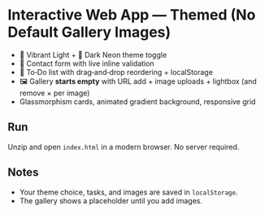 # Interactive Web App — Themed (No Default Gallery Images)
- 🌈 Vibrant Light + 🌙 Dark Neon theme toggle
- 📩 Contact form with live inline validation
- 📝 To‑Do list with drag‑and‑drop reordering + localStorage
- 🖼️ Gallery **starts empty** with URL add + image uploads + lightbox (and remove × per image)
- Glassmorphism cards, animated gradient background, responsive grid

## Run
Unzip and open `index.html` in a modern browser. No server required.

## Notes
- Your theme choice, tasks, and images are saved in `localStorage`.
- The gallery shows a placeholder until you add images.
